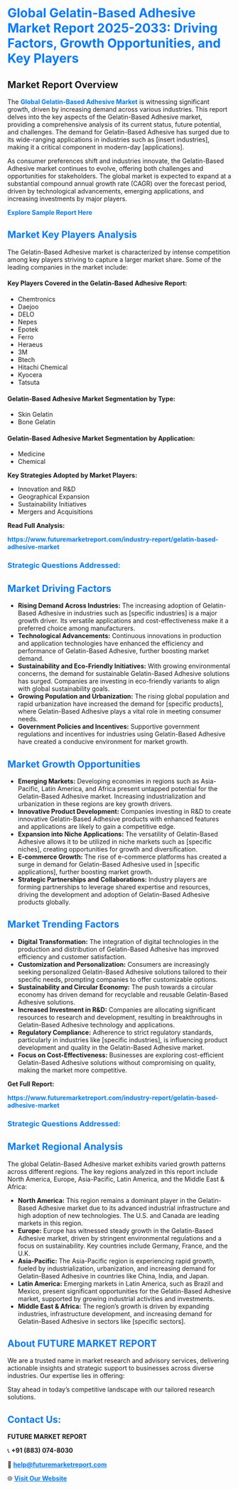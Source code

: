 <h1 style="color: #007BFF;">Global Gelatin-Based Adhesive Market Report 2025-2033: Driving Factors, Growth Opportunities, and Key Players</h1>

<section id="overview">
<h2>Market Report Overview</h2>
<p>The <a href="https://www.futuremarketreport.com/industry-report/gelatin-based-adhesive-market" style="color: #007BFF; text-decoration: none;"><strong>Global Gelatin-Based Adhesive Market</strong></a> is witnessing significant growth, driven by increasing demand across various industries. This report delves into the key aspects of the Gelatin-Based Adhesive market, providing a comprehensive analysis of its current status, future potential, and challenges. The demand for Gelatin-Based Adhesive has surged due to its wide-ranging applications in industries such as [insert industries], making it a critical component in modern-day [applications].</p>
<p>As consumer preferences shift and industries innovate, the Gelatin-Based Adhesive market continues to evolve, offering both challenges and opportunities for stakeholders. The global market is expected to expand at a substantial compound annual growth rate (CAGR) over the forecast period, driven by technological advancements, emerging applications, and increasing investments by major players.</p>
</section>

<section id="overview">
<p><a href="https://www.futuremarketreport.com/request-sample/reportId=85558" style="color: #007BFF; text-decoration: none;"><strong>Explore Sample Report Here</strong></a></p>
</section>

<section id="key-players">
<h2 style="color: #007BFF;">Market Key Players Analysis</h2>
<p>The Gelatin-Based Adhesive market is characterized by intense competition among key players striving to capture a larger market share. Some of the leading companies in the market include:</p>
<h4>Key Players Covered in the Gelatin-Based Adhesive Report:</h4>
<ul><li>Chemtronics</li><li>Daejoo</li><li>DELO</li><li>Nepes</li><li>Epotek</li><li>Ferro</li><li>Heraeus</li><li>3M</li><li>Btech</li><li>Hitachi Chemical</li><li>Kyocera</li><li>Tatsuta</li></ul>
<h4>Gelatin-Based Adhesive Market Segmentation by Type:</h4>
<ul><li>Skin Gelatin</li><li>Bone Gelatin</li></ul>

<h4>Gelatin-Based Adhesive Market Segmentation by Application:</h4>
<ul><li>Medicine</li><li>Chemical</li></ul>
<p><strong>Key Strategies Adopted by Market Players:</strong></p>
<ul>
<li>Innovation and R&D</li>
<li>Geographical Expansion</li>
<li>Sustainability Initiatives</li>
<li>Mergers and Acquisitions</li>
</ul>
</section>

<section>
<p><strong>Read Full Analysis: </strong></p><a href="https://www.futuremarketreport.com/industry-report/gelatin-based-adhesive-market" style="color: #007BFF; text-decoration: none;"><strong>https://www.futuremarketreport.com/industry-report/gelatin-based-adhesive-market</strong></a>
<h3 style="color: #007BFF;">Strategic Questions Addressed:</h3>
</section>

<section id="driving-factors">
<h2 style="color: #007BFF;">Market Driving Factors</h2>
<ul>
<li><strong>Rising Demand Across Industries:</strong> The increasing adoption of Gelatin-Based Adhesive in industries such as [specific industries] is a major growth driver. Its versatile applications and cost-effectiveness make it a preferred choice among manufacturers.</li>
<li><strong>Technological Advancements:</strong> Continuous innovations in production and application technologies have enhanced the efficiency and performance of Gelatin-Based Adhesive, further boosting market demand.</li>
<li><strong>Sustainability and Eco-Friendly Initiatives:</strong> With growing environmental concerns, the demand for sustainable Gelatin-Based Adhesive solutions has surged. Companies are investing in eco-friendly variants to align with global sustainability goals.</li>
<li><strong>Growing Population and Urbanization:</strong> The rising global population and rapid urbanization have increased the demand for [specific products], where Gelatin-Based Adhesive plays a vital role in meeting consumer needs.</li>
<li><strong>Government Policies and Incentives:</strong> Supportive government regulations and incentives for industries using Gelatin-Based Adhesive have created a conducive environment for market growth.</li>
</ul>
</section>

<section id="growth-opportunities">
<h2 style="color: #007BFF;">Market Growth Opportunities</h2>
<ul>
<li><strong>Emerging Markets:</strong> Developing economies in regions such as Asia-Pacific, Latin America, and Africa present untapped potential for the Gelatin-Based Adhesive market. Increasing industrialization and urbanization in these regions are key growth drivers.</li>
<li><strong>Innovative Product Development:</strong> Companies investing in R&D to create innovative Gelatin-Based Adhesive products with enhanced features and applications are likely to gain a competitive edge.</li>
<li><strong>Expansion into Niche Applications:</strong> The versatility of Gelatin-Based Adhesive allows it to be utilized in niche markets such as [specific niches], creating opportunities for growth and diversification.</li>
<li><strong>E-commerce Growth:</strong> The rise of e-commerce platforms has created a surge in demand for Gelatin-Based Adhesive used in [specific applications], further boosting market growth.</li>
<li><strong>Strategic Partnerships and Collaborations:</strong> Industry players are forming partnerships to leverage shared expertise and resources, driving the development and adoption of Gelatin-Based Adhesive products globally.</li>
</ul>
</section>

<section id="trending-factors">
<h2 style="color: #007BFF;">Market Trending Factors</h2>
<ul>
<li><strong>Digital Transformation:</strong> The integration of digital technologies in the production and distribution of Gelatin-Based Adhesive has improved efficiency and customer satisfaction.</li>
<li><strong>Customization and Personalization:</strong> Consumers are increasingly seeking personalized Gelatin-Based Adhesive solutions tailored to their specific needs, prompting companies to offer customizable options.</li>
<li><strong>Sustainability and Circular Economy:</strong> The push towards a circular economy has driven demand for recyclable and reusable Gelatin-Based Adhesive solutions.</li>
<li><strong>Increased Investment in R&D:</strong> Companies are allocating significant resources to research and development, resulting in breakthroughs in Gelatin-Based Adhesive technology and applications.</li>
<li><strong>Regulatory Compliance:</strong> Adherence to strict regulatory standards, particularly in industries like [specific industries], is influencing product development and quality in the Gelatin-Based Adhesive market.</li>
<li><strong>Focus on Cost-Effectiveness:</strong> Businesses are exploring cost-efficient Gelatin-Based Adhesive solutions without compromising on quality, making the market more competitive.</li>
</ul>
</section>

<section>
<p><strong>Get Full Report: </strong></p><a href="https://www.futuremarketreport.com/industry-report/gelatin-based-adhesive-market" style="color: #007BFF; text-decoration: none;"><strong>https://www.futuremarketreport.com/industry-report/gelatin-based-adhesive-market</strong></a>
<h3 style="color: #007BFF;">Strategic Questions Addressed:</h3>
</section>


<section id="regional-analysis">
<h2 style="color: #007BFF;">Market Regional Analysis</h2>
<p>The global Gelatin-Based Adhesive market exhibits varied growth patterns across different regions. The key regions analyzed in this report include North America, Europe, Asia-Pacific, Latin America, and the Middle East & Africa:</p>
<ul>
<li><strong>North America:</strong> This region remains a dominant player in the Gelatin-Based Adhesive market due to its advanced industrial infrastructure and high adoption of new technologies. The U.S. and Canada are leading markets in this region.</li>
<li><strong>Europe:</strong> Europe has witnessed steady growth in the Gelatin-Based Adhesive market, driven by stringent environmental regulations and a focus on sustainability. Key countries include Germany, France, and the U.K.</li>
<li><strong>Asia-Pacific:</strong> The Asia-Pacific region is experiencing rapid growth, fueled by industrialization, urbanization, and increasing demand for Gelatin-Based Adhesive in countries like China, India, and Japan.</li>
<li><strong>Latin America:</strong> Emerging markets in Latin America, such as Brazil and Mexico, present significant opportunities for the Gelatin-Based Adhesive market, supported by growing industrial activities and investments.</li>
<li><strong>Middle East & Africa:</strong> The region’s growth is driven by expanding industries, infrastructure development, and increasing demand for Gelatin-Based Adhesive in sectors like [specific sectors].</li>
</ul>
</section>

<footer>
<h2 style="color: #007BFF;">About FUTURE MARKET REPORT</h2>
<p>We are a trusted name in market research and advisory services, delivering actionable insights and strategic support to businesses across diverse industries. Our expertise lies in offering:</p>

<p>Stay ahead in today’s competitive landscape with our tailored research solutions.</p>

<h2 style="color: #007BFF;">Contact Us:</h2>
<p><strong>FUTURE MARKET REPORT</strong></p>
<p>📞 <strong>+91 (883) 074-8030</strong></p>
<p>📧 <strong><a href="mailto:help@futuremarketreport.com" style="color: #007BFF;">help@futuremarketreport.com</a></strong></p>
<p>🌐 <strong><a href="https://www.futuremarketreport.com/" style="color: #007BFF;">Visit Our Website</a></strong></p>
</footer>